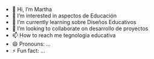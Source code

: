 - 👋 Hi, I’m Martha
- 👀 I’m interested in aspectos de Educación 
- 🌱 I’m currently learning sobre Diseños Educativos 
- 💞️ I’m looking to collaborate on desarrollo de proyectos
- 📫 How to reach me tegnologia educativa
- 😄 Pronouns: ...
- ⚡ Fun fact: ...

<!---
MarthaHM/MarthaHM is a ✨ special ✨ repository because its `README.md` (this file) appears on your GitHub profile.
You can click the Preview link to take a look at your changes.
--->
